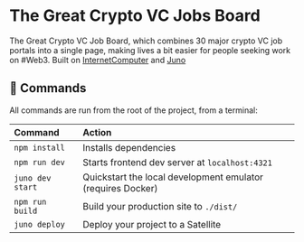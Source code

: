 # The Great Crypto VC Jobs Board
The Great Crypto VC Job Board, which combines 30 major crypto VC job portals into a single page, making lives a bit easier for people seeking work on #Web3.
Built on [InternetComputer](https://github.com/dfinity) and [Juno](https://juno.build/)



## 🧞 Commands

All commands are run from the root of the project, from a terminal:

| Command          | Action                                                      |
| :--------------- | :---------------------------------------------------------- |
| `npm install`    | Installs dependencies                                       |
| `npm run dev`    | Starts frontend dev server at `localhost:4321`              |
| `juno dev start` | Quickstart the local development emulator (requires Docker) |
| `npm run build`  | Build your production site to `./dist/`                     |
| `juno deploy`    | Deploy your project to a Satellite                          |


